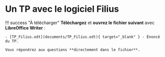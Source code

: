 # Un TP avec le logiciel Filius

!!! success "À télécharger"
    **Téléchargez** et **ouvrez le fichier suivant** avec **LibreOffice Writer** :

    - [TP_Filius.odt](documents/TP_Filius.odt){ target="_blank" } - Énoncé du TP.

    Vous répondrez aux questions **directement dans le fichier**.